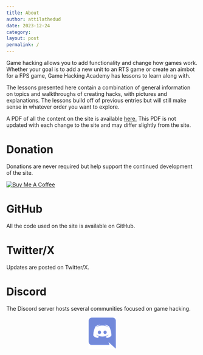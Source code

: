 ```yaml
---
title: About
author: attilathedud
date: 2023-12-24
category: 
layout: post
permalink: /
---
```


Game hacking allows you to add functionality and change how games work.
Whether your goal is to add a new unit to an RTS game or create an aimbot
for a FPS game, Game Hacking Academy has lessons to learn along
with.

The lessons presented here contain a combination of general information on topics and walkthroughs of creating hacks, with pictures and explanations. The lessons build off of previous entries but will still make sense in whatever order you want to explore.
      
A PDF of all the content on the site is available <a href="assets/GameHackingAcademy.pdf" target="_blank">here.</a> This PDF is not updated with each change to the site and may differ slightly from the site.

# Donation

Donations are never required but help support the continued development of the site.

<a href="https://www.buymeacoffee.com/gamehackingacad" target="_blank"><img src="https://cdn.buymeacoffee.com/buttons/v2/default-yellow.png" alt="Buy Me A Coffee" style="height: 60px !important;width: 217px !important;" ></a>

# GitHub

All the code used on the site is available on GitHub. 

<div style="font-size: 5em; text-align: center;">
  <a href="https://github.com/GameHackingAcademy">
    <i class="fa fa-github"></i>
  </a>
</div>

# Twitter/X

Updates are posted on Twitter/X.

<div style="font-size: 5em; text-align: center;">
  <a href="https://twitter.com/GameHackingAcad">
    <i class="fa fa-twitter"></i>
  </a>
</div>

# Discord

The Discord server hosts several communities focused on game hacking.

<div style="font-size: 5em; text-align: center;">
  <a href="https://discord.gg/VdTRNA8">
    <img alt="Discord" src="/assets/images/discord.png" />
  </a>
</div>
  
